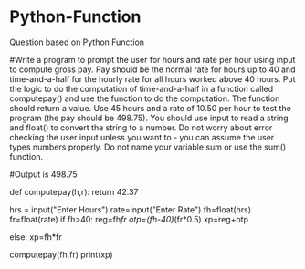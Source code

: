 # Python-Function
Question based on Python Function

#Write a program to prompt the user for hours and rate per hour using input to compute gross pay. Pay should be the normal rate for hours up to 40 and time-and-a-half for the hourly rate for all hours worked above 40 hours. Put the logic to do the computation of time-and-a-half in a function called computepay() and use the function to do the computation. The function should return a value. Use 45 hours and a rate of 10.50 per hour to test the program (the pay should be 498.75). You should use input to read a string and float() to convert the string to a number. Do not worry about error checking the user input unless you want to - you can assume the user types numbers properly. Do not name your variable sum or use the sum() function.

#Output is 498.75


def computepay(h,r):
    return 42.37

hrs = input("Enter Hours")
rate=input("Enter Rate")
fh=float(hrs)
fr=float(rate)
if fh>40:
    reg=fh*fr
    otp=(fh-40)*(fr*0.5)
    xp=reg+otp
    
else:
    xp=fh*fr
   
computepay(fh,fr)
print(xp)


